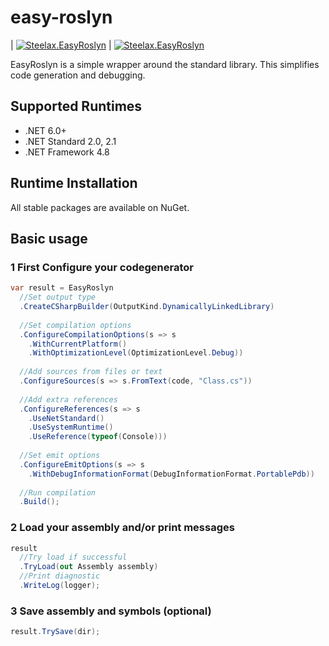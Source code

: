 # easy-roslyn
| [![Steelax.EasyRoslyn](https://img.shields.io/nuget/v/Steelax.EasyRoslyn.svg)](https://www.nuget.org/packages/Steelax.EasyRoslyn) | [![Steelax.EasyRoslyn](https://img.shields.io/nuget/dt/Steelax.EasyRoslyn.svg)](https://www.nuget.org/packages/Steelax.EasyRoslyn/)

EasyRoslyn is a simple wrapper around the standard library. This simplifies code generation and debugging.

## Supported Runtimes
- .NET 6.0+
- .NET Standard 2.0, 2.1
- .NET Framework 4.8

## Runtime Installation

All stable packages are available on NuGet.

## Basic usage

### 1 First Configure your codegenerator
```csharp
var result = EasyRoslyn
  //Set output type
  .CreateCSharpBuilder(OutputKind.DynamicallyLinkedLibrary)
  
  //Set compilation options
  .ConfigureCompilationOptions(s => s
    .WithCurrentPlatform()
    .WithOptimizationLevel(OptimizationLevel.Debug))
  
  //Add sources from files or text
  .ConfigureSources(s => s.FromText(code, "Class.cs"))
  
  //Add extra references
  .ConfigureReferences(s => s
    .UseNetStandard()
    .UseSystemRuntime()
    .UseReference(typeof(Console)))
  
  //Set emit options
  .ConfigureEmitOptions(s => s
    .WithDebugInformationFormat(DebugInformationFormat.PortablePdb))
  
  //Run compilation
  .Build();
```

### 2 Load your assembly and/or print messages
```csharp
result
  //Try load if successful
  .TryLoad(out Assembly assembly)
  //Print diagnostic
  .WriteLog(logger);
```
### 3 Save assembly and symbols (optional)
```csharp
result.TrySave(dir);
```


